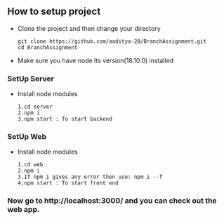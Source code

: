 



## How to setup project

- Clone the project and then change your directory
  ```
  git clone https://github.com/aaditya-20/BranchAssignment.git
  cd BranchAssignment
  ```
- Make sure you have node lts version(18.10.0) installed

### SetUp Server
- Install node modules
  ```
  1.cd server
  2.npm i
  3.npm start : To start backend
  ```
### SetUp Web
- Install node modules
  ```
  1.cd web
  2.npm i
  3.If npm i gives any error then use: npm i --f
  4.npm start : To start front end
  ```


 ### Now go to http://localhost:3000/  and you can check out the web app.

